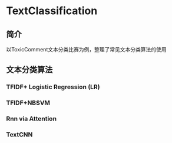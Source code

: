 # TextClassification

## 简介

以ToxicComment文本分类比赛为例，整理了常见文本分类算法的使用

## 文本分类算法

### TFIDF+ Logistic Regression (LR)

### TFIDF+NBSVM

### Rnn via Attention

### TextCNN
